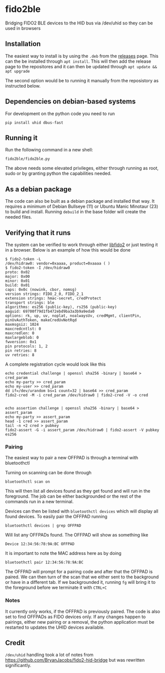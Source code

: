 # fido2ble
Bridging FIDO2 BLE devices to the HID bus via /dev/uhid so they can be used in browsers

## Installation

The easiest way to install is by using the `.deb` from the [releases](https://github.com/PoneBiometrics/fido2ble/releases) page. This can the be installed through `apt install`. This will then add the release page to the repositores and it can then be updated through `apt update && apt upgrade`

The second option would be to running it manually from the reposistory as instructed below.

## Dependencies on debian-based systems

For development on the python code you need to run 
```
pip install uhid dbus-fast
```

## Running it

Run the following command in a new shell:

```
fido2ble/fido2ble.py
```
The above needs some elevated privileges, either through running as root, sudo or by granting python the capabilities needed.

## As a debian package

The code can also be built as a debian package and installed that way. It requires a minimum of Debian Bullseye (11) or Ubuntu Manic Minotaur (23) to build and install. 
Running `debuild` in the base folder will create the needed files. 

## Verifying that it runs
The system can be verified to work through either [libfido2](https://github.com/Yubico/libfido2) or just testing it in a browser. Below is an example of how this would be done 
```
$ fido2-token -L
/dev/hidraw0: vendor=0xaaaa, product=0xaaaa ( )
$ fido2-token -I /dev/hidraw0
proto: 0x02
major: 0x00
minor: 0x01
build: 0x01
caps: 0x0c (nowink, cbor, nomsg)
version strings: FIDO_2_0, FIDO_2_1
extension strings: hmac-secret, credProtect
transport strings: ble
algorithms: es256 (public-key), rs256 (public-key)
aaguid: 69700f79d1fb472ebd9ba3a3b9a9eda0
options: rk, up, uv, noplat, noalwaysUv, credMgmt, clientPin, pinUvAuthToken, makeCredUvNotRqd
maxmsgsiz: 1024
maxcredcntlst: 0
maxcredlen: 0
maxlargeblob: 0
fwversion: 0x1
pin protocols: 1, 2
pin retries: 8
uv retries: 8
```

A complete registration cycle would look like this

```
echo credential challenge | openssl sha256 -binary | base64 > cred_param
echo my-party >> cred_param
echo my-user >> cred_param
dd if=/dev/urandom bs=1 count=32 | base64 >> cred_param
fido2-cred -M -i cred_param /dev/hidraw0 | fido2-cred -V -o cred


echo assertion challenge | openssl sha256 -binary | base64 > assert_param
echo my-party >> assert_param
head -1 cred >> assert_param
tail -n +2 cred > pubkey
fido2-assert -G -i assert_param /dev/hidraw0 | fido2-assert -V pubkey es256
```

### Pairing

The easiest way to pair a new OFFPAD is through a terminal with bluetoothctl

Turning on scanning can be done through 

```
bluetoothctl scan on
```

This will then list all devices found as they get found and will run in the foreground. The job can be either backgrounded or the rest of the commands run in a new terminal.

Devices can then be listed with `bluetoothctl devices` which will display all found devices. To easily pair the OFFPAD running

```
bluetoothctl devices | grep OFFPAD
```

Will list any OFFPADs found. The OFFPAD will show as something like

```
Device 12:34:56:78:9A:BC OFFPAD
```

It is important to note the MAC address here as by doing 

```
bluetoothctl pair 12:34:56:78:9A:BC
```

The OFFPAD will prompt for a pairing code and after that the OFFPAD is paired. We can then turn of the scan that we either sent to the background or have in a different tab. If we backgrounded it, running `fg` will bring it to the foreground before we terminate it with `CTRL+C`

### Notes

It currently only works, if the OFFPAD is previously paired. The code is also set to find OFFPADs as FIDO devices only. If any changes happen to pairings, either new pairing or a removal, the python application must be restarted to updates the UHID devices available.  



## Credit
`/dev/uhid` handling took a lot of notes from https://github.com/BryanJacobs/fido2-hid-bridge but was rewritten significantly.
